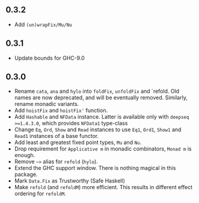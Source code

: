 ## 0.3.2

- Add `(un)wrapFix/Mu/Nu`

## 0.3.1

- Update bounds for GHC-9.0

## 0.3.0

- Rename `cata`, `ana` and `hylo` into `foldFix`, `unfoldFix` and `refold.
  Old names are now deprecated, and will be eventually removed.
  Similarly, rename monadic variants.
- Add `hoistFix` and `hoistFix'` function.
- Add `Hashable` and `NFData` instance.
  Latter is available only with `deepseq >=1.4.3.0`,
  which provides `NFData1` type-class
- Change `Eq`, `Ord`, `Show` and `Read` instances to use
  `Eq1`, `Ord1`, `Show1` and `Read1` instances of a base functor.
- Add least and greatest fixed point types, `Mu` and `Nu`.
- Drop requirement for `Applicative m` in monadic combinators,
  `Monad m` is enough.
- Remove `~>` alias for `refold` (`hylo`).
- Extend the GHC support window.
  There is nothing magical in this package.
- Mark `Data.Fix` as Trustworthy (Safe Haskell)
- Make `refold` (and `refoldM`) more efficient.
  This results in different effect ordering for `refoldM`.
